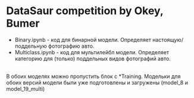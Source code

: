 # DataSaur competition by Okey, Bumer
* Binary.ipynb - код для бинарной модели. Определяет настоящую/поддельную фотографию авто.
* Multiclass.ipynb - код для мультилейбл модели. Определяет категорию для (только) поддельных видов фотографий авто.

<br>В обоих моделях можно пропустить блок с *Training. Модельки для обоих версий модели были уже подготовлены и загружены (model_8 и model_19_multi)
